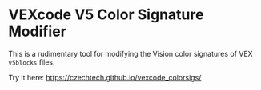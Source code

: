 # VEXcode V5 Color Signature Modifier

This is a rudimentary tool for modifying the Vision color signatures of VEX ```v5blocks``` files.

Try it here: https://czechtech.github.io/vexcode_colorsigs/
